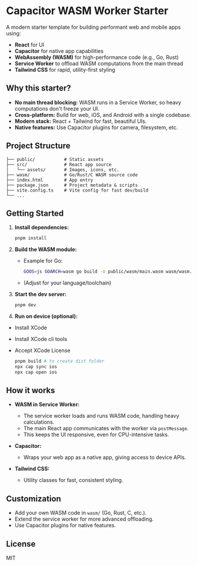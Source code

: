 # Capacitor WASM Worker Starter

A modern starter template for building performant web and mobile apps using:

- **React** for UI
- **Capacitor** for native app capabilities
- **WebAssembly (WASM)** for high-performance code (e.g., Go, Rust)
- **Service Worker** to offload WASM computations from the main thread
- **Tailwind CSS** for rapid, utility-first styling

## Why this starter?

- **No main thread blocking:** WASM runs in a Service Worker, so heavy computations don't freeze your UI.
- **Cross-platform:** Build for web, iOS, and Android with a single codebase.
- **Modern stack:** React + Tailwind for fast, beautiful UIs.
- **Native features:** Use Capacitor plugins for camera, filesystem, etc.

## Project Structure

```
├── public/           # Static assets
├── src/              # React app source
│   └── assets/       # Images, icons, etc.
├── wasm/             # Go/Rust/C WASM source code
├── index.html        # App entry
├── package.json      # Project metadata & scripts
├── vite.config.ts    # Vite config for fast dev/build
└── ...
```

## Getting Started

1. **Install dependencies:**

   ```bash
   pnpm install
   ```

2. **Build the WASM module:**

   - Example for Go:
     ```bash
     GOOS=js GOARCH=wasm go build -o public/wasm/main.wasm wasm/wasm.go
     ```
   - (Adjust for your language/toolchain)

3. **Start the dev server:**

   ```bash
   pnpm dev
   ```

4. **Run on device (optional):**
- Install XCode
- Install XCode cli tools
- Accept XCode License

   ```bash
  pnpm build # to create dist folder
  npx cap sync ios
  npx cap open ios
   ```

## How it works

- **WASM in Service Worker:**

  - The service worker loads and runs WASM code, handling heavy calculations.
  - The main React app communicates with the worker via `postMessage`.
  - This keeps the UI responsive, even for CPU-intensive tasks.

- **Capacitor:**

  - Wraps your web app as a native app, giving access to device APIs.

- **Tailwind CSS:**
  - Utility classes for fast, consistent styling.

## Customization

- Add your own WASM code in `wasm/` (Go, Rust, C, etc.).
- Extend the service worker for more advanced offloading.
- Use Capacitor plugins for native features.

## License

MIT
